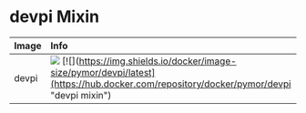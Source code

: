 


# devpi Mixin

| Image  | Info |
| :----- | :--- |
| devpi | [![](https://img.shields.io/docker/pulls/pymor/devpi.svg)](https://hub.docker.com/repository/docker/pymor/devpi "devpi mixin") [![](https://img.shields.io/docker/image-size/pymor/devpi/latest](https://hub.docker.com/repository/docker/pymor/devpi "devpi mixin")|
